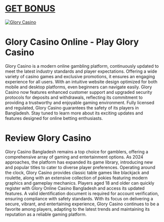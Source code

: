 # <a href="https://bit.ly/jeetwinbd">GET BONUS</a>

<meta charset="UTF-8">
<meta name="viewport" content="width=device-width, initial-scale=1.0">
</head>
<body>

<div style=<text-align: center;">
<a href="https://bit.ly/jeetwinbd" title="Glory Casino"><img src="https://github.com/user-attachments/assets/4f47989c-9a68-4bf2-a215-17d1f8ada543" title="Glory Casino" alt="Glory Casino"></a></div>

# Glory Casino Online - Play Glory Casino

Glory Casino is a modern online gambling platform, continuously updated to meet the latest industry standards and player expectations. Offering a wide variety of casino games and exclusive promotions, it ensures an engaging experience for all users. With an intuitive website design optimized for both mobile and desktop platforms, even beginners can navigate easily. Glory Casino now features enhanced customer support and upgraded security protocols for deposits and withdrawals, reflecting its commitment to providing a trustworthy and enjoyable gaming environment. Fully licensed and regulated, Glory Casino guarantees the safety of its players in Bangladesh. Stay tuned to learn more about its exciting updates and features designed for online betting enthusiasts.

# Review Glory Casino

Glory Casino Bangladesh remains a top choice for gamblers, offering a comprehensive array of gaming and entertainment options. As 2024 approaches, the platform has expanded its game library, introducing new and popular titles to cater to diverse player preferences. Operating around the clock, Glory Casino provides classic table games like blackjack and roulette, along with an extensive collection of pokies featuring modern graphics and gameplay mechanics. Players aged 18 and older can quickly register with Glory Online Casino Bangladesh and access its updated features. A valid identification document is required for account verification, ensuring compliance with safety standards. With its focus on delivering a secure, vibrant, and entertaining experience, Glory Casino continues to be a favorite among players, adapting to the latest trends and maintaining its reputation as a reliable gaming platform.
